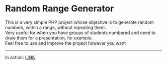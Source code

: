 # Random Range Generator

This is a very simple PHP project whose objective is to generate random numbers, within a range, without repeating them.
<br>
Very useful for when you have groups of students numbered and need to draw them for a presentation, for example.
<br>
Feel free to use and improve the project however you want

----

In action: [LINK](https://traue.com.br/random_range/)
